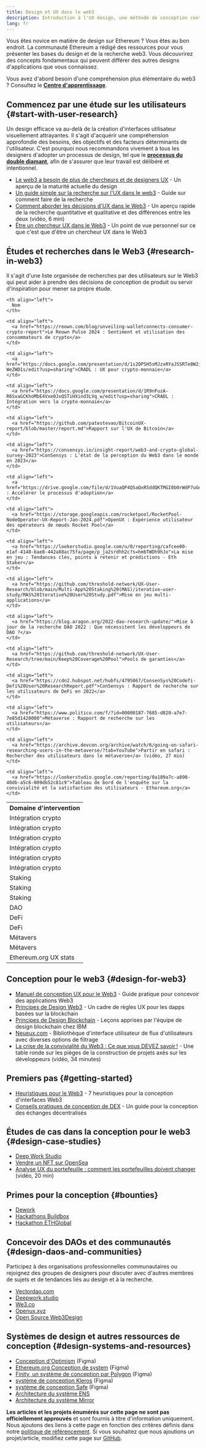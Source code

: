 ```yaml
---
title: Design et UX dans le web3
description: Introduction à l'UX design, une méthode de conception centrée sur l'utilisateur et des études sur les développements de l'écosystème du Web3 et l'Ethereum
lang: fr
---
```


Vous êtes novice en matière de design sur Ethereum ? Vous êtes au bon endroit. La communauté Ethereum a rédigé des ressources pour vous présenter les bases du design et de la recherche web3. Vous découvrirez des concepts fondamentaux qui peuvent différer des autres designs d'applications que vous connaissez.

Vous avez d'abord besoin d'une compréhension plus élémentaire du web3 ? Consultez le [**Centre d'apprentissage**](/learn/).

## Commencez par une étude sur les utilisateurs {#start-with-user-research}

Un design efficace va au-delà de la création d'interfaces utilisateur visuellement attrayantes. Il s'agit d'acquérir une compréhension approfondie des besoins, des objectifs et des facteurs déterminants de l'utilisateur. C'est pourquoi nous recommandons vivement à tous les designers d'adopter un processus de design, tel que le [**processus du double diamant**](https://en.wikipedia.org/wiki/Double_Diamond_(design_process_model)), afin de s'assurer que leur travail est délibéré et intentionnel.

- [Le web3 a besoin de plus de chercheurs et de designers UX](https://blog.akasha.org/akasha-conversations-9-web3-needs-more-ux-researchers-and-designers) - Un aperçu de la maturité actuelle du design
- [Un guide simple sur la recherche sur l'UX dans le web3](https://uxplanet.org/a-complete-guide-to-ux-research-for-web-3-0-products-d6bead20ebb1) - Guide sur comment faire de la recherche
- [Comment aborder les décisions d'UX dans le Web3](https://archive.devcon.org/archive/watch/6/data-empathy-how-to-approach-ux-decisions-in-web3/) - Un aperçu rapide de la recherche quantitative et qualitative et des différences entre les deux (vidéo, 6 min)
- [Être un chercheur UX dans le Web3](https://medium.com/@georgia.rakusen/what-its-like-being-a-user-researcher-in-web3-6a4bcc096849) - Un point de vue personnel sur ce que c'est que d'être un chercheur UX dans le Web3

## Études et recherches dans le Web3 {#research-in-web3}

Il s'agit d'une liste organisée de recherches par des utilisateurs sur le Web3 qui peut aider à prendre des décisions de conception de produit ou servir d'inspiration pour mener sa propre étude.

<table spaces-before="0">
  <tr>
    <th align="left">
      Domaine d'intervention
    </th>
    
    <th align="left">
      Nom
    </th>
  </tr>
  
  <tr>
    <td align="left">
      <Tag variant="solid" status="success">Intégration crypto</Tag>
    </td>
    
    <td align="left">
      <a href="https://reown.com/blog/unveiling-walletconnects-consumer-crypto-report">Le Reown Pulse 2024 : Sentiment et utilisation des consommateurs de crypto</a>
    </td>
  </tr>
  
  <tr>
    <td align="left">
      <Tag variant="solid" status="success">Intégration crypto</Tag>
    </td>
    
    <td align="left">
      <a href="https://docs.google.com/presentation/d/1s2OPSH5sMJzxRYaJSSRTe8W2iIoZx0PseIV-WeZWD1s/edit?usp=sharing">CRADL : UX pour crypto-monnaie</a>
    </td>
  </tr>
  
  <tr>
    <td align="left">
      <Tag variant="solid" status="success">Intégration crypto</Tag>
    </td>
    
    <td align="left">
      <a href="https://docs.google.com/presentation/d/1R9nFuzA-R6SxaGCKhoMbE4Vxe0JxQSTiHXind3LVq_w/edit?usp=sharing">CRADL : Intégration vers la crypto-monnaie</a>
    </td>
  </tr>
  
  <tr>
    <td align="left">
      <Tag variant="solid" status="success">Intégration crypto</Tag>
    </td>
    
    <td align="left">
      <a href="https://github.com/patestevao/BitcoinUX-report/blob/master/report.md">Rapport sur l'UX de Bitcoin</a>
    </td>
  </tr>
  
  <tr>
    <td align="left">
      <Tag variant="solid" status="success">Intégration crypto</Tag>
    </td>
    
    <td align="left">
      <a href="https://consensys.io/insight-report/web3-and-crypto-global-survey-2023">ConSensys : L'état de la perception du Web3 dans le monde en 2023</a>
    </td>
  </tr>
  
  <tr>
    <td align="left">
      <Tag variant="solid" status="success">Intégration crypto</Tag>
    </td>
    
    <td align="left">
      <a href="https://drive.google.com/file/d/1VuaQP4QSaQxR5ddQKTMGI0b0rWdP7uGn/view">NEAR : Accélérer le processus d'adoption</a>
    </td>
  </tr>
  
  <tr>
    <td align="left">
      <Tag status="tag">Staking</Tag>
    </td>
    
    <td align="left">
      <a href="https://storage.googleapis.com/rocketpool/RocketPool-NodeOperator-UX-Report-Jan-2024.pdf">OpenUX : Expérience utilisateur des opérateurs de nœuds Rocket Pool</a>
    </td>
  </tr>
  
  <tr>
    <td align="left">
      <Tag status="tag">Staking</Tag>
    </td>
    
    <td align="left">
      <a href="https://lookerstudio.google.com/u/0/reporting/cafcee00-e1af-4148-bae8-442a88ac75fa/page/p_ja2srdhh2c?s=hmbTWDh9hJo">La mise en jeu : Tendances clés, points à retenir et prédictions - Eth Staker</a>
    </td>
  </tr>
  
  <tr>
    <td align="left">
      <Tag status="tag">Staking</Tag>
    </td>
    
    <td align="left">
      <a href="https://github.com/threshold-network/UX-User-Research/blob/main/Multi-App%20Staking%20(MAS)/iterative-user-study/MAS%20Iterative%20User%20Study.pdf">Mise en jeu multi-applications</a>
    </td>
  </tr>
  
  <tr>
    <td align="left">
      <Tag variant="solid" status="error">DAO</Tag>
    </td>
    
    <td align="left">
      <a href="https://blog.aragon.org/2022-dao-research-update/">Mise à jour de la recherche DAO 2022 : Que nécessitent les développeurs de DAO ?</a>
    </td>
  </tr>
  
  <tr>
    <td align="left">
      <Tag status="error">DeFi</Tag>
    </td>
    
    <td align="left">
      <a href="https://github.com/threshold-network/UX-User-Research/tree/main/Keep%20Coverage%20Pool">Pools de garanties</a>
    </td>
  </tr>
  
  <tr>
    <td align="left">
      <Tag status="error">DeFi</Tag>
    </td>
    
    <td align="left">
      <a href="https://cdn2.hubspot.net/hubfs/4795067/ConsenSys%20Codefi-Defi%20User%20ResearchReport.pdf">ConSensys : Rapport de recherche sur les utilisateurs de DeFi en 2022</a>
    </td>
  </tr>
  
  <tr>
    <td align="left">
      <Tag variant="solid">Métavers</Tag>
    </td>
    
    <td align="left">
      <a href="https://www.politico.com/f/?id=00000187-7685-d820-a7e7-7e85d1420000">Métaverse : Rapport de recherche sur les utilisateurs</a>
    </td>
  </tr>
  
  <tr>
    <td align="left">
      <Tag variant="solid">Métavers</Tag>
    </td>
    
    <td align="left">
      <a href="https://archive.devcon.org/archive/watch/6/going-on-safari-researching-users-in-the-metaverse/?tab=YouTube">Partir en safari : Rechercher des utilisateurs dans le métaverse</a> (vidéo, 27 min)
    </td>
  </tr>
  
  <tr>
    <td align="left">
      <Tag variant="solid" status="tag">Ethereum.org UX stats</Tag>
    </td>
    
    <td align="left">
      <a href="https://lookerstudio.google.com/reporting/0a189a7c-a890-40db-a5c6-009db52c81c9">Tableau de bord de l'enquête sur la convivialité et la satisfaction des utilisateurs - Ethereum.org</a>
    </td>
  </tr>
</table>

## Conception pour le web3 {#design-for-web3}

- [Manuel de conception UX pour le Web3](https://web3ux.design/) - Guide pratique pour concevoir des applications Web3
- [Principes de Design Web3](https://medium.com/@lyricalpolymath/web3-design-principles-f21db2f240c1) - Un cadre de règles UX pour les dapps basées sur la blockchain
- [Principes de Design Blockchain](https://medium.com/design-ibm/blockchain-design-principles-599c5c067b6e) - Leçons apprises par l'équipe de design blockchain chez IBM
- [Neueux.com](https://neueux.com/apps) - Bibliothèque d'interface utilisateur de flux d'utilisateurs avec diverses options de filtrage
- [La crise de la convivialité du Web3 : Ce que vous DEVEZ savoir !](https://www.youtube.com/watch?v=oBSXT_6YDzg) - Une table ronde sur les pièges de la construction de projets axés sur les développeurs (vidéo, 34 minutes)

## Premiers pas {#getting-started}

- [Heuristiques pour le Web3](/developers/docs/design-and-ux/heuristics-for-web3/) - 7 heuristiques pour la conception d'interfaces Web3
- [Conseils pratiques de conception de DEX](/developers/docs/design-and-ux/dex-design-best-practice/) - Un guide pour la conception des échanges décentralisés

## Études de cas dans la conception pour le web3 {#design-case-studies}

- [Deep Work Studio](https://deepwork.studio/case-studies/)
- [Vendre un NFT sur OpenSea](https://builtformars.com/case-studies/opensea)
- [Analyse UX du portefeuille : comment les portefeuilles doivent changer](https://www.youtube.com/watch?v=oTpuxYj8JWI&ab_channel=ETHDenver) (vidéo, 20 min)

## Primes pour la conception {#bounties}

- [Dework](https://app.dework.xyz/bounties)
- [Hackathons Buildbox](https://app.buidlbox.io/)
- [Hackathon ETHGlobal](https://ethglobal.com/)

## Concevoir des DAOs et des communautés {#design-daos-and-communities}

Participez à des organisations professionnelles communautaires ou rejoignez des groupes de designers pour discuter avec d'autres membres de sujets et de tendances liés au design et à la recherche.

- [Vectordao.com](https://vectordao.com/)
- [Deepwork.studio](https://www.deepwork.studio/)
- [We3.co](https://we3.co/)
- [Openux.xyz](https://openux.xyz/)
- [Open Source Web3Design](https://www.web3designers.org/)

## Systèmes de design et autres ressources de conception {#design-systems-and-resources}

- [Conception d'Optimism](https://www.figma.com/@optimism) (Figma)
- [Ethereum.org Conception de system](https://www.figma.com/@ethdotorg) (Figma)
- [Finity, un système de conception par Polygon](https://www.figma.com/community/file/1073921725197233598/finity-design-system) (Figma)
- [système de conception Kleros](https://www.figma.com/community/file/999852250110186964/kleros-design-system) (Figma)
- [système de conception Safe](https://www.figma.com/community/file/1337417127407098506/safe-design-system) (Figma)
- [Architecture du système ENS](https://thorin.ens.domains/)
- [Architecture du système Mirror](https://degen-xyz.vercel.app/)

**Les articles et les projets énumérés sur cette page ne sont pas officiellement approuvés** et sont fournis à titre d'information uniquement. Nous ajoutons des liens à cette page en fonction des critères définis dans notre [politique de référencement](/contributing/design/adding-design-resources). Si vous souhaitez que nous ajoutions un projet/article, modifiez cette page sur [GitHub](https://github.com/ethereum/ethereum-org-website/blob/dev/public/content/developers/docs/design-and-ux/index.md).

